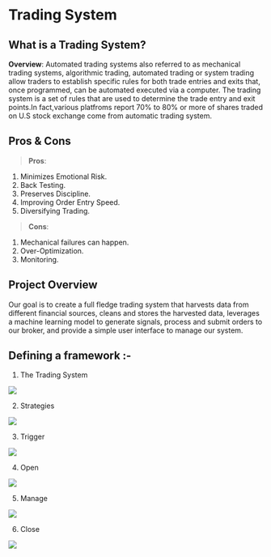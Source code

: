 # Trading System

## What is a Trading System?

**Overview**:
Automated trading systems also referred to as mechanical trading systems, algorithmic trading, automated trading or system trading allow traders to establish specific rules for both trade entries and exits that, once programmed, can be automated executed via a computer. The trading system is a set of rules that are used to determine the trade entry and exit points.In fact,various platfroms report 70% to 80% or more of shares traded on U.S stock  exchange come from automatic trading system.

## Pros & Cons

> **Pros**:

1. Minimizes Emotional Risk.
2. Back Testing.
3. Preserves Discipline.
4. Improving Order Entry Speed.
5. Diversifying Trading.

> **Cons**:

1. Mechanical failures can happen.
2. Over-Optimization.
3. Monitoring.


## Project Overview

Our goal is to create a full fledge trading system that harvests data from different financial sources, cleans and stores the harvested data, leverages a machine learning model to generate signals, process and submit orders to our broker, and provide a simple user interface to manage our system.


## Defining a framework :-

1. The Trading System

[![](https://mermaid.ink/img/pako:eNpNjD0LwkAQRP_KsYVVUqjdFVbaWRnLg7DkNpeD-5DNHhJC_rsnKDrVDLx5KwzZEmgYQ34OE7Ko680kVXNntD65fl5moaja9qQ6YRRyS79Xu984_I-jggYicURvq3Z9uwzIRJEM6FotjViCGDBpq2h52Hq8WC-ZQY8YZmoAi-RuSQNo4UJf6OzRMcYPtb0A5Sc_lA)](https://mermaid-js.github.io/mermaid-live-editor/edit#pako:eNpNjD0LwkAQRP_KsYVVUqjdFVbaWRnLg7DkNpeD-5DNHhJC_rsnKDrVDLx5KwzZEmgYQ34OE7Ko680kVXNntD65fl5moaja9qQ6YRRyS79Xu984_I-jggYicURvq3Z9uwzIRJEM6FotjViCGDBpq2h52Hq8WC-ZQY8YZmoAi-RuSQNo4UJf6OzRMcYPtb0A5Sc_lA)


2. Strategies

[![](https://mermaid.ink/img/pako:eNo1jLsKwkAQRX9lmMIq-YEtbNROEYzlNkN2slnYR5jMIhLy766gt7mnOJwNx-IYDU6xvMaZROH6sBnaBhVS9m_o-yPAU4L3LHCA-8K53Y0yeW5wimVl7DCxJAqutbZvwKLOnNiiaeh4ohrVos17U-viWvrighZBM1FcuUOqWoZ3HtGoVP5L50BeKP2s_QOJPzp5)](https://mermaid-js.github.io/mermaid-live-editor/edit#pako:eNo1jLsKwkAQRX9lmMIq-YEtbNROEYzlNkN2slnYR5jMIhLy766gt7mnOJwNx-IYDU6xvMaZROH6sBnaBhVS9m_o-yPAU4L3LHCA-8K53Y0yeW5wimVl7DCxJAqutbZvwKLOnNiiaeh4ohrVos17U-viWvrighZBM1FcuUOqWoZ3HtGoVP5L50BeKP2s_QOJPzp5)

3. Trigger

[![](https://mermaid.ink/img/pako:eNp9kLsOwjAMRX-l8sAEA2sHFmBDAgFjpMpqnBLROlVwQKjqvxPKQ1AemXLl63NtN5A7TZCCKd0p36GXZLFWnMS39bYoyCej0SRZcjY_EksnNlYCinWcjTs9daztXQ9eFN84P3r5M2VGxrLlIlu5Q4f4tGxxT89yj1j3x6nf56kfvH-ML5lLY75uQP08es-jyIIhVOQrtDreuLmyFciOKlKQxq8mg6EUBYrbaA21RqF57HceUoPlgYaAQdzmzDmk4gM9TDOLhcfq7movyryYMQ)](https://mermaid-js.github.io/mermaid-live-editor/edit#pako:eNp9kLsOwjAMRX-l8sAEA2sHFmBDAgFjpMpqnBLROlVwQKjqvxPKQ1AemXLl63NtN5A7TZCCKd0p36GXZLFWnMS39bYoyCej0SRZcjY_EksnNlYCinWcjTs9daztXQ9eFN84P3r5M2VGxrLlIlu5Q4f4tGxxT89yj1j3x6nf56kfvH-ML5lLY75uQP08es-jyIIhVOQrtDreuLmyFciOKlKQxq8mg6EUBYrbaA21RqF57HceUoPlgYaAQdzmzDmk4gM9TDOLhcfq7movyryYMQ)


4. Open

[![](https://mermaid.ink/img/pako:eNplj0FqAzEMRa9itOgqucAsumlTCLS0JCErgxG2ZiLGlgeP3DSE3L1O2m5Srb6-Hg90Bp8DQQd9zEd_wKLmdWPFtHmfSMxy-Wh2OJL7KLlnve0vuaQa8ZZ_aveGZWAxD-YJJ1aMbi2fNCuFO9VaWLmdt5qnf64Nz6Pb5UgFxVOTNetI6vY5onJkPd3ZroFlcKsv8lZgAYlKQg7tnfMVtaAHSmShazFQjzWqBSuXhtYpoNIqsOYCXY9xpgVg1bw9iYdOS6U_6JlxKJh-qcs3hHpmvw)](https://mermaid-js.github.io/mermaid-live-editor/edit#pako:eNplj0FqAzEMRa9itOgqucAsumlTCLS0JCErgxG2ZiLGlgeP3DSE3L1O2m5Srb6-Hg90Bp8DQQd9zEd_wKLmdWPFtHmfSMxy-Wh2OJL7KLlnve0vuaQa8ZZ_aveGZWAxD-YJJ1aMbi2fNCuFO9VaWLmdt5qnf64Nz6Pb5UgFxVOTNetI6vY5onJkPd3ZroFlcKsv8lZgAYlKQg7tnfMVtaAHSmShazFQjzWqBSuXhtYpoNIqsOYCXY9xpgVg1bw9iYdOS6U_6JlxKJh-qcs3hHpmvw)

5. Manage

[![](https://mermaid.ink/img/pako:eNpljj8LwjAQR79KuMHJgjp2cFInhaKOgXA01zaYPyW9UIr43a3VouBN7wfvwd2hDJogh8qGvmwwsjiepRfjndBjTSLLtuJq3BsOIbpkceL1SjnjWWGPw3-BN1JFDJXhaRcNdqTatVjM6P-aC4dWHUPX_RT2W9gNLMFRdGj0-PD91UvghhxJyEfUVGGyLEH6x6imViPTXhsOEfIKbUdLwMThMvgSco6JZmlnsI7oPtbjCQJTWWA)](https://mermaid-js.github.io/mermaid-live-editor/edit#pako:eNpljj8LwjAQR79KuMHJgjp2cFInhaKOgXA01zaYPyW9UIr43a3VouBN7wfvwd2hDJogh8qGvmwwsjiepRfjndBjTSLLtuJq3BsOIbpkceL1SjnjWWGPw3-BN1JFDJXhaRcNdqTatVjM6P-aC4dWHUPX_RT2W9gNLMFRdGj0-PD91UvghhxJyEfUVGGyLEH6x6imViPTXhsOEfIKbUdLwMThMvgSco6JZmlnsI7oPtbjCQJTWWA)

6. Close 

[![](https://mermaid.ink/img/pako:eNo1jMEKwjAQRH8l7MFT-wM5eNGe9FSvgbIk2zaQZEu6oUrpvxtF5_Rg3swOlh2BhjHwZmfMou69SarmEngl1bbnL_k0Dd2TbBHPSZ1UT5azG25ES62ggUg5onf1av_sDchMkQzoio5GLEEMmHRUtSwOhTrnhTPoEcNKDWARfrySBS250F-6epwyxp91vAEfkjvu)](https://mermaid-js.github.io/mermaid-live-editor/edit#pako:eNo1jMEKwjAQRH8l7MFT-wM5eNGe9FSvgbIk2zaQZEu6oUrpvxtF5_Rg3swOlh2BhjHwZmfMou69SarmEngl1bbnL_k0Dd2TbBHPSZ1UT5azG25ES62ggUg5onf1av_sDchMkQzoio5GLEEMmHRUtSwOhTrnhTPoEcNKDWARfrySBS250F-6epwyxp91vAEfkjvu)